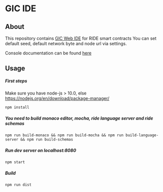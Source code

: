 # GIC IDE
## About
This repository contains [GIC Web IDE](https://ide.gscscan.com) for RIDE smart contracts
You can set default seed, default network byte and node url via settings.

Console documentation can be found [here](https://github.com/gicsportsofficial/gic-repl) 
## Usage
##### First steps

Make sure you have node-js > 10.0, else https://nodejs.org/en/download/package-manager/

```npm
npm install
```
##### You need to build monaco editor, mocha, ride language server and ride schemas
```npm
npm run build-monaco && npm run build-mocha && npm run build-language-server && npm run build-schemas
```
##### Run dev server on localhost:8080
```npm
npm start
```
##### Build 
```npm
npm run dist
```
